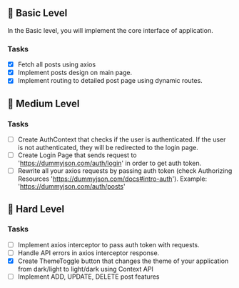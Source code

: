 ## 🥇 Basic Level

In the Basic level, you will implement the core interface of application.

### Tasks

- [x] Fetch all posts using axios
- [x] Implement posts design on main page.
- [x] Implement routing to detailed post page using dynamic routes.

## 🥈 Medium Level

### Tasks

- [ ] Create AuthContext that checks if the user is authenticated. If the user is not authenticated, they will be redirected to the login page.
- [ ] Create Login Page that sends request to 'https://dummyjson.com/auth/login' in order to get auth token.
- [ ] Rewrite all your axios requests by passing auth token (check Authorizing Resources 'https://dummyjson.com/docs#intro-auth').
      Example: 'https://dummyjson.com/auth/posts'

## 🥇 Hard Level

### Tasks

- [ ] Implement axios interceptor to pass auth token with requests.
- [ ] Handle API errors in axios interceptor response.
- [x] Create ThemeToggle button that changes the theme of your application from dark/light to light/dark using Context API
- [ ] Implement ADD, UPDATE, DELETE post features
